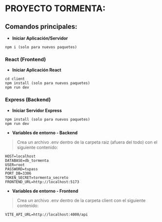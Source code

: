 # PROYECTO TORMENTA:

## Comandos principales:

- **Iniciar Aplicación/Servidor**
```
npm i (solo para nuevos paquetes)
```

### React (Frontend)

- **Iniciar Aplicación React**
```
cd client
npm install (solo para nuevos paquetes)
npm run dev
```

### Express (Backend)

- **Iniciar Servidor Express**
```
npm install (solo para nuevos paquetes)
npm run dev
```

- **Variables de entorno - Backend**
> Crea un archivo .env dentro de la carpeta raiz (afuera del todo) con el siguiente contenido:

```
HOST=localhost
DATABASE=db_tormenta
USER=root
PASSWORD=tupass
PORT_DB=3306
TOKEN_SECRET=tormenta_secreto
FRONTEND_URL=http://localhost:5173
```

- **Variables de entorno - Frontend**
> Crea un archivo .env dentro de la carpeta client con el siguiente contenido:
```
VITE_API_URL=http://localhost:4000/api
```
